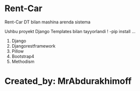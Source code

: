 # Rent-Car
Rent-Car DT bilan mashina arenda sistema 

Ushbu proyekt Django Templates bilan tayyorlandi !
 -pip install ...
 1) Django
 2) Djangorestframework
 3) Pillow
 4) Bootstrap4
 5) Methodism
 
 # Created_by:  MrAbdurakhimoff
